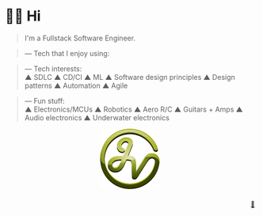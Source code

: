 # 👋🏻 Hi

> I'm a Fullstack Software Engineer.

<!-- 
  Icons from: 
    https://github.com/simple-icons/simple-icons 
    https://simpleicons.org/?q=chart
    https://github.com/simpleicons/simpleicons.now.sh
    https://simpleicons.vercel.app/git/F05032
-->

<!-- Icons are generated from src/data/mystack.json -->
<blockquote>
  — Tech that I enjoy using: <br/>
<!-- START mystack -->
<!-- END mystack -->
</blockquote>

> — Tech interests: <br/> ▲ SDLC ▲ CD/CI ▲ ML ▲ Software design principles ▲ Design patterns ▲ Automation ▲ Agile

> — Fun stuff: <br/> ▲ Electronics/MCUs ▲ Robotics ▲ Aero R/C ▲ Guitars + Amps ▲ Audio electronics ▲ Underwater electronics

<p align="center">
  <a href="https://jvk.to"><img src="./assets/img/jvk-logo.svg" alt="jv-k logo" width="120"></a>
</p>

<p align="right">
  <sub><a href="https://github.com/jv-k/jv-k">🤖</a></sub>
</p>
<!--
Made with 🖤
-->
